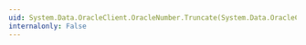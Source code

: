 ```yaml
---
uid: System.Data.OracleClient.OracleNumber.Truncate(System.Data.OracleClient.OracleNumber,System.Int32)
internalonly: False
---
```


